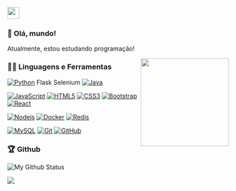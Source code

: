 <p align="left">
  <img src="https://user-images.githubusercontent.com/5679180/79618120-0daffb80-80be-11ea-819e-d2b0fa904d07.gif" width="27px">
</p>

### 👋 Olá, mundo!
Atualmente, estou estudando programação!

<img align='right' src='https://user-images.githubusercontent.com/5713670/87202985-820dcb80-c2b6-11ea-9f56-7ec461c497c3.gif' width='200"'>

### 👨‍💻 Linguagens e Ferramentas
[![Python](https://img.shields.io/badge/-Python-black?style=flat&logo=python&link=https://github.com/joojdev)](https://github.com/joojdev) 
Flask
Selenium
[![Java](https://img.shields.io/badge/Java-orange?style=flat&logo=java&logoColor=white&link=https://github.com/joojdev)](https://github.com/joojdev) 

[![JavaScript](https://img.shields.io/badge/-JavaScript-black?style=flat&logo=javascript&link=https://github.com/joojdev)](https://github.com/joojdev) 
[![HTML5](https://img.shields.io/badge/-HTML5-E34F26?style=flat&logo=html5&logoColor=white&link=https://github.com/joojdev)](https://github.com/joojdev) 
[![CSS3](https://img.shields.io/badge/-CSS3-1572B6?style=flat&logo=css3&link=https://github.com/joojdev)](https://github.com/joojdev) 
[![Bootstrap](https://img.shields.io/badge/-Bootstrap-563D7C?style=flat&logo=bootstrap&link=https://github.com/joojdev)](https://github.com/joojdev) 
[![React](https://img.shields.io/badge/-React-black?style=flat&logo=react&link=https://github.com/joojdev)](https://github.com/joojdev) 

[![Nodejs](https://img.shields.io/badge/-Nodejs-black?style=flat&logo=Node.js&link=https://github.com/joojdev)](https://github.com/joojdev)
[![Docker](https://img.shields.io/badge/-Docker-black?style=flat&logo=docker&link=https://github.com/joojdev)](https://github.com/joojdev)
[![Redis](https://img.shields.io/badge/-Redis-black?style=flat&logo=redis&link=https://github.com/joojdev)](https://github.com/joojdev)

[![MySQL](https://img.shields.io/badge/-MySQL-black?style=flat&logo=mysql&link=https://github.com/joojdev)](https://github.com/joojdev)
[![Git](https://img.shields.io/badge/-Git-black?style=flat&logo=git&link=https://github.com/joojdev)](https://github.com/joojdev) 
[![GitHub](https://img.shields.io/badge/-GitHub-181717?style=flat&logo=github&link=https://github.com/joojdev)](https://github.com/joojdev)


### 🏆 Github
![My Github Status](https://github-readme-stats.vercel.app/api?username=joojdev&show_icons=true&hide_border=true)

<!--
### ☕ Entre em contato
-->

![](https://hit.yhype.me/github/profile?user_id=96006422)
